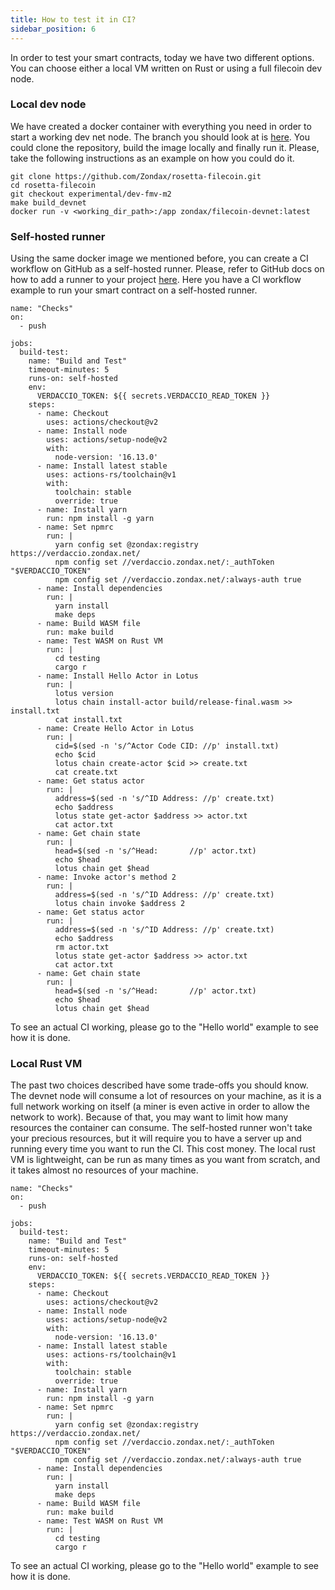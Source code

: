 ```yaml
---
title: How to test it in CI?
sidebar_position: 6
---
```


In order to test your smart contracts, today we have two different options. You can choose either a local VM written on Rust or using a full filecoin dev node.

### Local dev node
We have created a docker container with everything you need in order to start a working dev net node. The branch you should look at is [here](https://github.com/Zondax/rosetta-filecoin/tree/experimental/dev-fmv-m2).
You could clone the repository, build the image locally and finally run it. Please, take the following instructions as an example on how you could do it.

```
git clone https://github.com/Zondax/rosetta-filecoin.git
cd rosetta-filecoin
git checkout experimental/dev-fmv-m2
make build_devnet
docker run -v <working_dir_path>:/app zondax/filecoin-devnet:latest
```

### Self-hosted runner
Using the same docker image we mentioned before, you can create a CI workflow on GitHub as a self-hosted runner.
Please, refer to GitHub docs on how to add a runner to your project [here](https://docs.github.com/en/actions/hosting-your-own-runners/adding-self-hosted-runners).
Here you have a CI workflow example to run your smart contract on a self-hosted runner.

```
name: "Checks"
on:
  - push

jobs:
  build-test:
    name: "Build and Test"
    timeout-minutes: 5
    runs-on: self-hosted
    env:
      VERDACCIO_TOKEN: ${{ secrets.VERDACCIO_READ_TOKEN }}
    steps:
      - name: Checkout
        uses: actions/checkout@v2
      - name: Install node
        uses: actions/setup-node@v2
        with:
          node-version: '16.13.0'
      - name: Install latest stable
        uses: actions-rs/toolchain@v1
        with:
          toolchain: stable
          override: true
      - name: Install yarn
        run: npm install -g yarn
      - name: Set npmrc
        run: |
          yarn config set @zondax:registry https://verdaccio.zondax.net/
          npm config set //verdaccio.zondax.net/:_authToken "$VERDACCIO_TOKEN"
          npm config set //verdaccio.zondax.net/:always-auth true
      - name: Install dependencies
        run: |
          yarn install
          make deps
      - name: Build WASM file
        run: make build
      - name: Test WASM on Rust VM
        run: |
          cd testing
          cargo r
      - name: Install Hello Actor in Lotus
        run: |
          lotus version
          lotus chain install-actor build/release-final.wasm >> install.txt
          cat install.txt
      - name: Create Hello Actor in Lotus
        run: |
          cid=$(sed -n 's/^Actor Code CID: //p' install.txt)
          echo $cid
          lotus chain create-actor $cid >> create.txt
          cat create.txt
      - name: Get status actor
        run: |
          address=$(sed -n 's/^ID Address: //p' create.txt)
          echo $address
          lotus state get-actor $address >> actor.txt
          cat actor.txt
      - name: Get chain state
        run: |
          head=$(sed -n 's/^Head:		//p' actor.txt)
          echo $head
          lotus chain get $head
      - name: Invoke actor's method 2
        run: |
          address=$(sed -n 's/^ID Address: //p' create.txt)
          lotus chain invoke $address 2
      - name: Get status actor
        run: |
          address=$(sed -n 's/^ID Address: //p' create.txt)
          echo $address
          rm actor.txt
          lotus state get-actor $address >> actor.txt
          cat actor.txt
      - name: Get chain state
        run: |
          head=$(sed -n 's/^Head:		//p' actor.txt)
          echo $head
          lotus chain get $head
```

To see an actual CI working, please go to the "Hello world" example to see how it is done.

### Local Rust VM
The past two choices described have some trade-offs you should know. The devnet node will consume a lot of resources on your machine, as it is a full network working on itself (a miner is even active in order to allow the network to work).
Because of that, you may want to limit how many resources the container can consume. The self-hosted runner won't take your precious resources, but it will require you to have a server up and running every time you want to run the CI.
This cost money. The local rust VM is lightweight, can be run as many times as you want from scratch, and it takes almost no resources of your machine.


```
name: "Checks"
on:
  - push

jobs:
  build-test:
    name: "Build and Test"
    timeout-minutes: 5
    runs-on: self-hosted
    env:
      VERDACCIO_TOKEN: ${{ secrets.VERDACCIO_READ_TOKEN }}
    steps:
      - name: Checkout
        uses: actions/checkout@v2
      - name: Install node
        uses: actions/setup-node@v2
        with:
          node-version: '16.13.0'
      - name: Install latest stable
        uses: actions-rs/toolchain@v1
        with:
          toolchain: stable
          override: true
      - name: Install yarn
        run: npm install -g yarn
      - name: Set npmrc
        run: |
          yarn config set @zondax:registry https://verdaccio.zondax.net/
          npm config set //verdaccio.zondax.net/:_authToken "$VERDACCIO_TOKEN"
          npm config set //verdaccio.zondax.net/:always-auth true
      - name: Install dependencies
        run: |
          yarn install
          make deps
      - name: Build WASM file
        run: make build
      - name: Test WASM on Rust VM
        run: |
          cd testing
          cargo r
```

To see an actual CI working, please go to the "Hello world" example to see how it is done.
